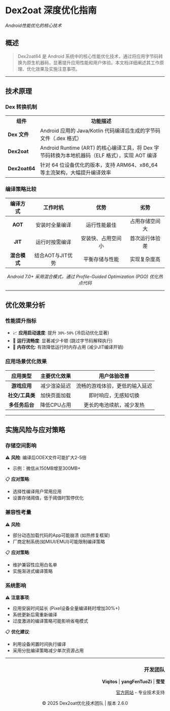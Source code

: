 # Dex2oat 深度优化指南

<p><em>Android性能优化的核心技术</em></p>
<div></div>

## 概述

> Dex2oat64 是 Android 系统中的核心性能优化技术，通过将应用字节码转换为原生机器码，显著提升应用性能和用户体验。本文档详细阐述其工作原理、优化效果及实施注意事项。

---

## 技术原理

### Dex 转换机制

<table>
  <tr>
    <th>组件</th>
    <th>功能描述</th>
  </tr>
  <tr>
    <td><strong>Dex 文件</strong></td>
    <td>Android 应用的 Java/Kotlin 代码编译后生成的字节码文件（.dex 格式）</td>
  </tr>
  <tr>
    <td><strong>Dex2oat</strong></td>
    <td>Android Runtime (ART) 的核心编译工具，将 Dex 字节码转换为本地机器码（ELF 格式），实现 AOT 编译</td>
  </tr>
  <tr>
    <td><strong>Dex2oat64</strong></td>
    <td>针对 64 位设备优化的版本，支持 ARM64、x86_64 等主流架构，大幅提升编译效率</td>
  </tr>
</table>

### 编译策略比较

|   编译方式   |    工作时机     |    优势     |   劣势    |
|:--------:|:-----------:|:---------:|:-------:|
| **AOT**  |   安装时全量编译   |  运行性能最佳   | 占用存储空间大 |
| **JIT**  |   运行时按需编译   | 安装快、占用空间小 | 首次运行体验差 |
| **混合模式** | 结合AOT与JIT优势 |  平衡存储与性能  | 实现复杂度高  |

<div style="text-align: center;">
<p><em>Android 7.0+ 采用混合模式，通过 Profile-Guided Optimization (PGO) 优化热点代码</em></p>
</div>

---

## 优化效果分析

### 性能提升指标

- 📈 **应用启动速度**: 提升 `30%-50%` (冷启动优化显著)
- 🚀 **运行流畅度**: 显著减少卡顿 (跳过字节码解释执行)
- 💾 **内存优化**: 有效降低运行时内存占用 (减少JIT编译开销)

### 应用场景优化效果

|    应用类型    | 主要优化效果  |     用户体验改善      |
|:----------:|:-------:|:---------------:|
|  **游戏应用**  | 减少渲染延迟  | 流畅的游戏体验，更低的输入延迟 |
| **社交/工具类** | 加快页面加载  |   即时响应，无感知切换    |
| **多任务后台**  | 降低CPU占用 |  更长的电池续航，减少发热   |

---

## 实施风险与应对策略

### 存储空间影响

⚠️ **风险**: 编译后ODEX文件可能扩大2-5倍
- 示例：微信从150MB增至300MB+

📋 **应对策略**:
- 选择性编译用户常用应用
- 设置存储阈值，低于阈值时暂停优化

### 兼容性考量

⚠️ **风险**:
- 部分动态加载代码的App可能崩溃 (如热修复框架)
- 厂商定制系统(如MIUI/EMUI)可能限制编译策略

📋 **应对策略**:
- 维护兼容性应用白名单
- 实施渐进式编译策略

### 系统影响

⚠️ **注意事项**:
- 应用安装时间延长 (Pixel设备全量编译耗时增加30%+)
- 系统更新后需重新编译
- 过度激进的编译策略可能影响省电模式

📋 **优化建议**:
- 利用设备闲置时间执行编译
- 采用分批编译策略减少单次资源占用

---

<div style="text-align: right;">
<h3>开发团队</h3>
<p><strong>Viqitos</strong> | <strong>yangFenTuoZi</strong> | <strong>莹莹</strong></p>
<p><a href="http://www.youhualan.xyz/index.html">官方网站</a> - 专业技术支持</p>
</div>

<div style="text-align: center;">
<p>© 2025 Dex2oat优化技术团队 | 版本 2.6.0</p>
</div>
